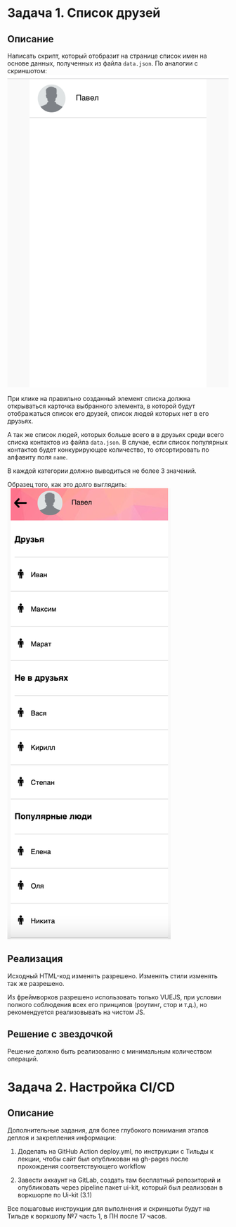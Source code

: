# Задача 1. Список друзей


## Описание

Написать скрипт, который отобразит на странице список имен на основе данных, полученных из файла `data.json`.
По аналогии с скриншотом:
![Пример карточки](./res/1.png)


При клике на правильно созданный элемент списка должна открываться карточка выбранного элемента, в которой будут отображаться список его друзей, список людей которых нет в его друзьях. 

А так же список людей, которых больше всего в в друзьях среди всего списка контактов из файла `data.json`. В случае, если список популярных контактов будет конкурирующее количество, то отсортировать по алфавиту поля `name`.

В каждой категории должно выводиться не более 3 значений.

Образец того, как это долго выглядить:
![Пример карточки](./res/2.png)



## Реализация

Исходный HTML-код изменять разрешено. 
Изменять стили изменять так же разрешено.

Из фреймворков разрешено использовать только VUEJS, при условии полного соблюдения всех его принципов (роутинг, стор и т.д.), но рекомендуется реализовывать на чистом JS.

## Решение с звездочкой

Решение должно быть реализованно с минимальным количеством операций.

# Задача 2. Настройка CI/CD

## Описание

Дополнительные задания, для более глубокого понимания этапов деплоя и закрепления информации:

1) Доделать на GitHub Action deploy.yml, по инструкции с Тильды к лекции, чтобы сайт был опубликован на gh-pages после прохождения соответствующего workflow 

2) Завести аккаунт на GitLab, создать там бесплатный репозиторий и опубликовать через pipeline пакет ui-kit, который был реализован в воркшорпе по Ui-kit (3.1)

Все пошаговые инструкции для выполнения и скриншоты будут на Тильде к воркшопу №7 часть 1, в ПН после 17 часов.
